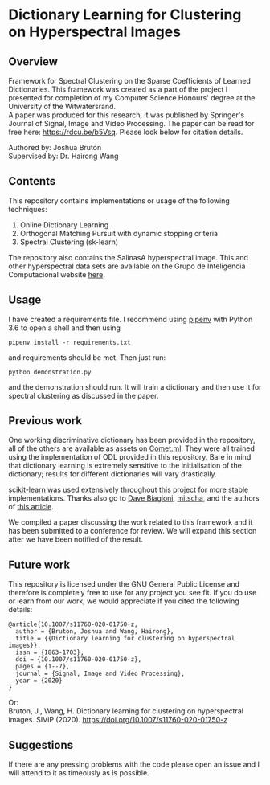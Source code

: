 # Dictionary Learning for Clustering on Hyperspectral Images
## Overview
Framework for Spectral Clustering on the Sparse Coefficients of Learned Dictionaries. This framework was created as a part of the project I presented for completion of my Computer Science Honours' degree at the University of the Witwatersrand.  
A paper was produced for this research, it was published by Springer's Journal of Signal, Image and Video Processing. The paper can be read for free here: https://rdcu.be/b5Vsq. Please look below for citation details.

Authored by: Joshua Bruton  
Supervised by: Dr. Hairong Wang

## Contents
This repository contains implementations or usage of the following techniques:
1. Online Dictionary Learning
2. Orthogonal Matching Pursuit with dynamic stopping criteria
3. Spectral Clustering (sk-learn)

The repository also contains the SalinasA hyperspectral image. This and other hyperspectral data sets are available on the Grupo de Inteligencia Computacional website [here](http://www.ehu.eus/ccwintco/index.php/Hyperspectral_Remote_Sensing_Scenes).

## Usage
I have created a requirements file. I recommend using [pipenv](https://pypi.org/project/pipenv/) with Python 3.6 to open a shell and then using
~~~
pipenv install -r requirements.txt
~~~
and requirements should be met. Then just run:
~~~
python demonstration.py
~~~
and the demonstration should run. It will train a dictionary and then use it for spectral clustering as discussed in the paper.
## Previous work
One working discriminative dictionary has been provided in the repository, all of the others are available as assets on [Comet.ml](https://www.comet.ml/joshuabruton/honours-project/view/). They were all trained using the implementation of ODL provided in this repository. Bare in mind that dictionary learning is extremely sensitive to the initialisation of the dictionary; results for different dictionaries will vary drastically.  
  
[scikit-learn](https://scikit-learn.org/stable/) was used extensively throughout this project for more stable implementations. Thanks also go to [Dave Biagioni](https://github.com/davebiagioni/pyomp/blob/master/omp.py), [mitscha](https://github.com/mitscha/ssc_mps_py/blob/master/matchingpursuit.py), and the authors of [this article](https://dl.acm.org/citation.cfm?id=1553463).
  
We compiled a paper discussing the work related to this framework and it has been submitted to a conference for review. We will expand this section after we have been notified of the result.

## Future work
This repository is licensed under the GNU General Public License and therefore is completely free to use for any project you see fit. If you do use or learn from our work, we would appreciate if you cited the following details:
```
@article{10.1007/s11760-020-01750-z, 
  author = {Bruton, Joshua and Wang, Hairong}, 
  title = {{Dictionary learning for clustering on hyperspectral images}}, 
  issn = {1863-1703}, 
  doi = {10.1007/s11760-020-01750-z},
  pages = {1--7}, 
  journal = {Signal, Image and Video Processing}, 
  year = {2020}
}

```
Or:    
Bruton, J., Wang, H. Dictionary learning for clustering on hyperspectral images. SIViP (2020). https://doi.org/10.1007/s11760-020-01750-z

## Suggestions
If there are any pressing problems with the code please open an issue and I will attend to it as timeously as is possible.
